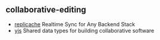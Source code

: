 ## collaborative-editing

- [replicache](https://github.com/rocicorp/replicache) Realtime Sync for Any Backend Stack
- [yjs](https://github.com/yjs/yjs) Shared data types for building collaborative software